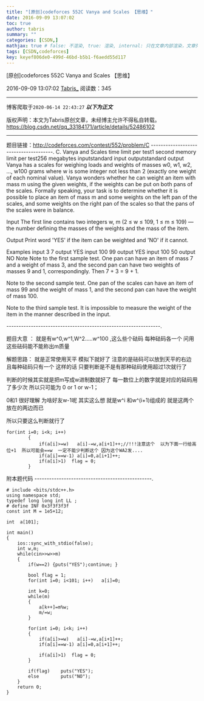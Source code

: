 ```yaml
---
title: "[原创]codeforces 552C Vanya and Scales 【思维】"
date: 2016-09-09 13:07:02
toc: true
author: tabris
summary: ""
categories: [CSDN,]
mathjax: true # false: 不渲染, true: 渲染, internal: 只在文章内部渲染，文章列表中不渲染
tags: [CSDN,codeforces]
key: keyef806de0-499d-46bd-b5b1-f6aedd55d117
---
```


[原创]codeforces 552C Vanya and Scales 【思维】

2016-09-09 13:07:02  [Tabris_](https://me.csdn.net/qq_33184171) 阅读数：345

---

博客爬取于`2020-06-14 22:43:27`
***以下为正文***

版权声明：本文为Tabris原创文章，未经博主允许不得私自转载。
https://blog.csdn.net/qq_33184171/article/details/52486102

<!-- more -->

---

题目链接：http://codeforces.com/contest/552/problem/C
--------------------------------------.
C. Vanya and Scales
time limit per test1 second
memory limit per test256 megabytes
inputstandard input
outputstandard output
Vanya has a scales for weighing loads and weights of masses w0, w1, w2, ..., w100 grams where w is some integer not less than 2 (exactly one weight of each nominal value). Vanya wonders whether he can weight an item with mass m using the given weights, if the weights can be put on both pans of the scales. Formally speaking, your task is to determine whether it is possible to place an item of mass m and some weights on the left pan of the scales, and some weights on the right pan of the scales so that the pans of the scales were in balance.

Input
The first line contains two integers w, m (2 ≤ w ≤ 109, 1 ≤ m ≤ 109) — the number defining the masses of the weights and the mass of the item.

Output
Print word 'YES' if the item can be weighted and 'NO' if it cannot.

Examples
input
3 7
output
YES
input
100 99
output
YES
input
100 50
output
NO
Note
Note to the first sample test. One pan can have an item of mass 7 and a weight of mass 3, and the second pan can have two weights of masses 9 and 1, correspondingly. Then 7 + 3 = 9 + 1.

Note to the second sample test. One pan of the scales can have an item of mass 99 and the weight of mass 1, and the second pan can have the weight of mass 100.

Note to the third sample test. It is impossible to measure the weight of the item in the manner described in the input.

---------------------------------------------------------------.

题目大意  ：
就是有w^0,w^1,W^2.....w^100 ,这么些个砝码  每种砝码各一个  问用这些砝码能不能称出m质量


解题思路：
就是正常使用天平  模拟下就好了
注意的是砝码可以放到天平的右边  且每种砝码只有一个
这样的话   只要判断是不是有那种砝码使用超过1次就行了

判断的时候其实就是把m写成w进制数就好了
每一数位上的数字就是对应的砝码用了多少次  所以只可能为 0 or 1 or w-1；

0和1 很好理解
为啥好友w-1呢
其实这么想 就是w^i 和w^(i+1)组成的  就是这两个放在的两边而已

所以只要这么判断就行了
```
for(int i=0; i<k; i++)
        {
            if(a[i]>=w)   a[i]-=w,a[i+1]++;//!!!注意这个  以为下面一行给高位+1  所以可能会==w  一定不能少判断这个 因为这个WA2发....
            if(a[i]==w-1) a[i]=0,a[i+1]++;
            if(a[i]>1)  flag = 0;
        }
```


附本题代码
------------------------------------------------.
```
# include <bits/stdc++.h>
using namespace std;
typedef long long int LL ;
# define INF 0x3f3f3f3f
const int M = 1e5+12;

int  a[101];

int main()
{
    ios::sync_with_stdio(false);
    int w,m;
    while(cin>>w>>m)
    {
        if(w==2) {puts("YES");continue; }

        bool flag = 1;
        for(int i=0; i<101; i++)   a[i]=0;

        int k=0;
        while(m)
        {
            a[k++]=m%w;
            m/=w;
        }

        for(int i=0; i<k; i++)
        {
            if(a[i]>=w)   a[i]-=w,a[i+1]++;
            if(a[i]==w-1) a[i]=0,a[i+1]++;

            if(a[i]>1)  flag = 0;
        }

        if(flag)    puts("YES");
        else        puts("NO");
    }
    return 0;
}

```
